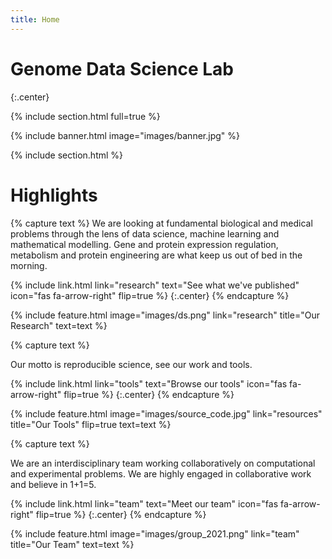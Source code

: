 ```yaml
---
title: Home
---
```


# Genome Data Science Lab

{:.center}

{% include section.html full=true %}

{% include banner.html image="images/banner.jpg" %}

{% include section.html %}

# Highlights

{% capture text %}
We are looking at fundamental biological and medical problems through the lens of data science, machine learning and mathematical modelling. Gene and protein expression regulation, metabolism and protein engineering are what keep us out of bed in the morning.

{%
  include link.html
  link="research"
  text="See what we've published"
  icon="fas fa-arrow-right"
  flip=true
%}
{:.center}
{% endcapture %}

{%
  include feature.html
  image="images/ds.png"
  link="research"
  title="Our Research"
  text=text
%}

{% capture text %}

Our motto is reproducible science, see our work and tools.

{%
  include link.html
  link="tools"
  text="Browse our tools"
  icon="fas fa-arrow-right"
  flip=true
%}
{:.center}
{% endcapture %}

{%
  include feature.html
  image="images/source_code.jpg"
  link="resources"
  title="Our Tools"
  flip=true
  text=text
%}

{% capture text %}

We are an interdisciplinary team working collaboratively on computational and experimental problems. We are highly engaged in collaborative work and believe in 1+1=5. 

{%
  include link.html
  link="team"
  text="Meet our team"
  icon="fas fa-arrow-right"
  flip=true
%}
{:.center}
{% endcapture %}

{%
  include feature.html
  image="images/group_2021.png"
  link="team"
  title="Our Team"
  text=text
%}
